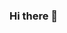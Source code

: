 ### Hi there 👋

<!--
**dha-stix/dha-stix** is a ✨ _special_ ✨ repository because its `README.md` (this file) appears on your GitHub profile.

Here are some ideas to get you started:

- 🔭 I’m currently working on ReactJS
- 🌱 I’m currently learning  NextJS
- 👯 I’m looking to collaborate on  ReactJS
- 🤔 I’m looking for help with Redux
- 💬 Ask me about ReactJS, HTML5, CSS3 & JavaScript
- 📫 How to reach me: asaoludavid234@gmail.com
- 😄 Pronouns: He/Him
- ⚡ Fun fact: I love singing and dancing
-->
